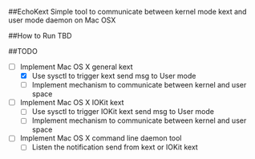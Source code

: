 ##EchoKext
Simple tool to communicate between kernel mode kext and user mode daemon on Mac OSX

##How to Run
TBD

##TODO
- [ ] Implement Mac OS X general kext
	- [x] Use sysctl to trigger kext send msg to User mode
	- [ ] Implement mechanism to communicate between kernel and user space 
- [ ] Implement Mac OS X IOKit kext
	- [ ] Use sysctl to trigger IOKit kext send msg to User mode
	- [ ] Implement mechanism to communicate between kernel and user space 
- [ ] Implement Mac OS X command line daemon tool
	- [ ] Listen the notification send from kext or IOKit kext